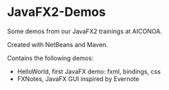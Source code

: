 JavaFX2-Demos
=============

Some demos from our JavaFX2 trainings at AICONOA.

Created with NetBeans and Maven.

Contains the following demos:
* HelloWorld, first JavaFX demo: fxml, bindings, css
* FXNotes, JavaFX GUI inspired by Evernote